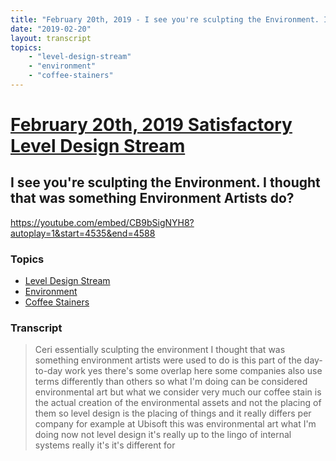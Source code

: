 ```yaml
---
title: "February 20th, 2019 - I see you're sculpting the Environment. I thought that was something Environment Artists do?"
date: "2019-02-20"
layout: transcript
topics: 
    - "level-design-stream"
    - "environment"
    - "coffee-stainers"
---
```

# [February 20th, 2019 Satisfactory Level Design Stream](../2019-02-20.md)
## I see you're sculpting the Environment. I thought that was something Environment Artists do?
https://youtube.com/embed/CB9bSigNYH8?autoplay=1&start=4535&end=4588
### Topics
* [Level Design Stream](../topics/level-design-stream.md)
* [Environment](../topics/environment.md)
* [Coffee Stainers](../topics/coffee-stainers.md)

### Transcript

> Ceri essentially sculpting the
> environment I thought that was something
> environment artists were used to do is
> this part of the day-to-day work yes
> there's some overlap here some companies
> also use terms differently than others
> so what I'm doing can be considered
> environmental art but what we consider
> very much our coffee stain is the actual
> creation of the environmental assets and
> not the placing of them so level design
> is the placing of things and it really
> differs per company for example at
> Ubisoft this was environmental art what
> I'm doing now not level design it's
> really up to the lingo of internal
> systems really it's it's different for
